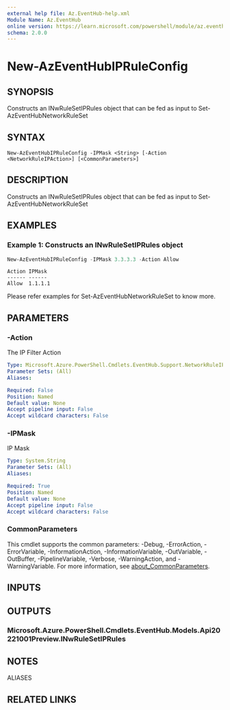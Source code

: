 ```yaml
---
external help file: Az.EventHub-help.xml
Module Name: Az.EventHub
online version: https://learn.microsoft.com/powershell/module/az.eventhub/new-azeventhubipruleconfig
schema: 2.0.0
---
```


# New-AzEventHubIPRuleConfig

## SYNOPSIS
Constructs an INwRuleSetIPRules object that can be fed as input to Set-AzEventHubNetworkRuleSet

## SYNTAX

```
New-AzEventHubIPRuleConfig -IPMask <String> [-Action <NetworkRuleIPAction>] [<CommonParameters>]
```

## DESCRIPTION
Constructs an INwRuleSetIPRules object that can be fed as input to Set-AzEventHubNetworkRuleSet

## EXAMPLES

### Example 1: Constructs an INwRuleSetIPRules object
```powershell
New-AzEventHubIPRuleConfig -IPMask 3.3.3.3 -Action Allow
```

```output
Action IPMask
------ ------
Allow  1.1.1.1
```

Please refer examples for Set-AzEventHubNetworkRuleSet to know more.

## PARAMETERS

### -Action
The IP Filter Action

```yaml
Type: Microsoft.Azure.PowerShell.Cmdlets.EventHub.Support.NetworkRuleIPAction
Parameter Sets: (All)
Aliases:

Required: False
Position: Named
Default value: None
Accept pipeline input: False
Accept wildcard characters: False
```

### -IPMask
IP Mask

```yaml
Type: System.String
Parameter Sets: (All)
Aliases:

Required: True
Position: Named
Default value: None
Accept pipeline input: False
Accept wildcard characters: False
```

### CommonParameters
This cmdlet supports the common parameters: -Debug, -ErrorAction, -ErrorVariable, -InformationAction, -InformationVariable, -OutVariable, -OutBuffer, -PipelineVariable, -Verbose, -WarningAction, and -WarningVariable. For more information, see [about_CommonParameters](http://go.microsoft.com/fwlink/?LinkID=113216).

## INPUTS

## OUTPUTS

### Microsoft.Azure.PowerShell.Cmdlets.EventHub.Models.Api20221001Preview.INwRuleSetIPRules

## NOTES

ALIASES

## RELATED LINKS
